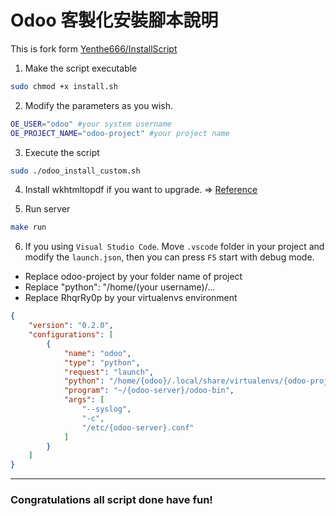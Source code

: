 # Odoo 客製化安裝腳本說明

This is fork form [Yenthe666/InstallScript](https://github.com/Yenthe666/InstallScript)

1. Make the script executable

```sh
sudo chmod +x install.sh
```

2. Modify the parameters as you wish.
```sh
OE_USER="odoo" #your system username
OE_PROJECT_NAME="odoo-project" #your project name
```

3. Execute the script
```sh
sudo ./odoo_install_custom.sh
```

4. Install wkhtmltopdf if you want to upgrade. =>
[Reference](https://computingforgeeks.com/install-wkhtmltopdf-on-ubuntu-debian-linux/)

5. Run server
```sh
make run
```

6. If you using `Visual Studio Code`. Move `.vscode` folder in your project and modify the `launch.json`, then you can press `F5` start with debug mode.

- Replace odoo-project by your folder name of project
- Replace "python": "/home/(your username)/...
- Replace RhqrRy0p by your virtualenvs environment

```json
{
    "version": "0.2.0",
    "configurations": [
        {
            "name": "odoo",
            "type": "python",
            "request": "launch",
            "python": "/home/{odoo}/.local/share/virtualenvs/{odoo-project-RhqrRy0p}/bin/python3.8",
            "program": "~/{odoo-server}/odoo-bin",
            "args": [
                "--syslog",
                "-c",
                "/etc/{odoo-server}.conf"
            ]
        }
    ]
}
```

---
### Congratulations all script done have fun!
